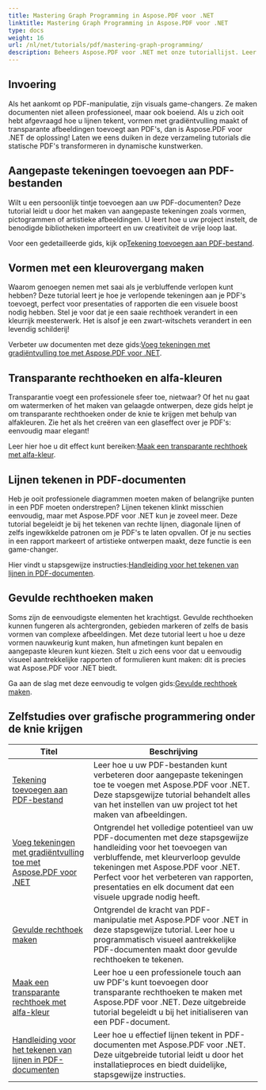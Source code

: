 ```yaml
---
title: Mastering Graph Programming in Aspose.PDF voor .NET
linktitle: Mastering Graph Programming in Aspose.PDF voor .NET
type: docs
weight: 16
url: /nl/net/tutorials/pdf/mastering-graph-programming/
description: Beheers Aspose.PDF voor .NET met onze tutoriallijst. Leer tekenverbeteringen zoals gradiënten, gevulde rechthoeken en lijnen in PDF's. Stapsgewijze begeleiding.
---
```

## Invoering

Als het aankomt op PDF-manipulatie, zijn visuals game-changers. Ze maken documenten niet alleen professioneel, maar ook boeiend. Als u zich ooit hebt afgevraagd hoe u lijnen tekent, vormen met gradiëntvulling maakt of transparante afbeeldingen toevoegt aan PDF's, dan is Aspose.PDF voor .NET de oplossing! Laten we eens duiken in deze verzameling tutorials die statische PDF's transformeren in dynamische kunstwerken.

## Aangepaste tekeningen toevoegen aan PDF-bestanden  

Wilt u een persoonlijk tintje toevoegen aan uw PDF-documenten? Deze tutorial leidt u door het maken van aangepaste tekeningen zoals vormen, pictogrammen of artistieke afbeeldingen. U leert hoe u uw project instelt, de benodigde bibliotheken importeert en uw creativiteit de vrije loop laat.  

 Voor een gedetailleerde gids, kijk op[Tekening toevoegen aan PDF-bestand](./adding-drawing/).

## Vormen met een kleurovergang maken  

Waarom genoegen nemen met saai als je verbluffende verlopen kunt hebben? Deze tutorial leert je hoe je verlopende tekeningen aan je PDF's toevoegt, perfect voor presentaties of rapporten die een visuele boost nodig hebben. Stel je voor dat je een saaie rechthoek verandert in een kleurrijk meesterwerk. Het is alsof je een zwart-witschets verandert in een levendig schilderij!  

 Verbeter uw documenten met deze gids:[Voeg tekeningen met gradiëntvulling toe met Aspose.PDF voor .NET](./add-gradient-filled-drawings/).


## Transparante rechthoeken en alfa-kleuren  

Transparantie voegt een professionele sfeer toe, nietwaar? Of het nu gaat om watermerken of het maken van gelaagde ontwerpen, deze gids helpt je om transparante rechthoeken onder de knie te krijgen met behulp van alfakleuren. Zie het als het creëren van een glaseffect over je PDF's: eenvoudig maar elegant!  

 Leer hier hoe u dit effect kunt bereiken:[Maak een transparante rechthoek met alfa-kleur](./create-transparent-rectangle-with-alpha-color/).

## Lijnen tekenen in PDF-documenten  

Heb je ooit professionele diagrammen moeten maken of belangrijke punten in een PDF moeten onderstrepen? Lijnen tekenen klinkt misschien eenvoudig, maar met Aspose.PDF voor .NET kun je zoveel meer. Deze tutorial begeleidt je bij het tekenen van rechte lijnen, diagonale lijnen of zelfs ingewikkelde patronen om je PDF's te laten opvallen. Of je nu secties in een rapport markeert of artistieke ontwerpen maakt, deze functie is een game-changer.  

 Hier vindt u stapsgewijze instructies:[Handleiding voor het tekenen van lijnen in PDF-documenten](./guide-to-drawing-lines/).

## Gevulde rechthoeken maken  

Soms zijn de eenvoudigste elementen het krachtigst. Gevulde rechthoeken kunnen fungeren als achtergronden, gebieden markeren of zelfs de basis vormen van complexe afbeeldingen. Met deze tutorial leert u hoe u deze vormen nauwkeurig kunt maken, hun afmetingen kunt bepalen en aangepaste kleuren kunt kiezen. Stelt u zich eens voor dat u eenvoudig visueel aantrekkelijke rapporten of formulieren kunt maken: dit is precies wat Aspose.PDF voor .NET biedt.  

 Ga aan de slag met deze eenvoudig te volgen gids:[Gevulde rechthoek maken](./creating-filled-rectangle/).


## Zelfstudies over grafische programmering onder de knie krijgen
| Titel | Beschrijving |
| --- | --- | 
| [Tekening toevoegen aan PDF-bestand](./adding-drawing/) | Leer hoe u uw PDF-bestanden kunt verbeteren door aangepaste tekeningen toe te voegen met Aspose.PDF voor .NET. Deze stapsgewijze tutorial behandelt alles van het instellen van uw project tot het maken van afbeeldingen. |  
| [Voeg tekeningen met gradiëntvulling toe met Aspose.PDF voor .NET](./add-gradient-filled-drawings/) | Ontgrendel het volledige potentieel van uw PDF-documenten met deze stapsgewijze handleiding voor het toevoegen van verbluffende, met kleurverloop gevulde tekeningen met Aspose.PDF voor .NET. Perfect voor het verbeteren van rapporten, presentaties en elk document dat een visuele upgrade nodig heeft. |  
| [Gevulde rechthoek maken](./creating-filled-rectangle/) | Ontgrendel de kracht van PDF-manipulatie met Aspose.PDF voor .NET in deze stapsgewijze tutorial. Leer hoe u programmatisch visueel aantrekkelijke PDF-documenten maakt door gevulde rechthoeken te tekenen. |  
| [Maak een transparante rechthoek met alfa-kleur](./create-transparent-rectangle-with-alpha-color/) | Leer hoe u een professionele touch aan uw PDF's kunt toevoegen door transparante rechthoeken te maken met Aspose.PDF voor .NET. Deze uitgebreide tutorial begeleidt u bij het initialiseren van een PDF-document. |   
| [Handleiding voor het tekenen van lijnen in PDF-documenten](./guide-to-drawing-lines/) | Leer hoe u effectief lijnen tekent in PDF-documenten met Aspose.PDF voor .NET. Deze uitgebreide tutorial leidt u door het installatieproces en biedt duidelijke, stapsgewijze instructies. |  
